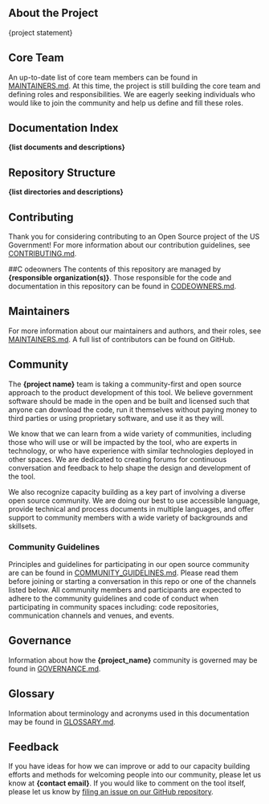 ## About the Project
{project statement}

## Core Team
An up-to-date list of core team members can be found in [MAINTAINERS.md](MAINTAINERS.md). At this time, the project is still building the core team and defining roles and responsibilities. We are eagerly seeking individuals who would like to join the community and help us define and fill these roles.


## Documentation Index 
**{list documents and descriptions}**

## Repository Structure
**{list directories and descriptions}**

## Contributing
Thank you for considering contributing to an Open Source project of the US Government! For more information about our contribution guidelines, see [CONTRIBUTING.md](CONTRIBUTING.md).


##C odeowners
The contents of this repository are managed by **{responsible organization(s)}**. Those responsible for the code and documentation in this repository can be found in [CODEOWNERS.md](CODEOWNERS.md).

## Maintainers
For more information about our maintainers and authors, and their roles, see [MAINTAINERS.md](MAINTAINERS.md).
A full list of contributors can be found on GitHub.

## Community
The **{project name}** team is taking a community-first and open source approach to the product development of this tool. We believe government software should be made in the open and be built and licensed such that anyone can download the code, run it themselves without paying money to third parties or using proprietary software, and use it as they will.

We know that we can learn from a wide variety of communities, including those who will use or will be impacted by the tool, who are experts in technology, or who have experience with similar technologies deployed in other spaces. We are dedicated to creating forums for continuous conversation and feedback to help shape the design and development of the tool.

We also recognize capacity building as a key part of involving a diverse open source community. We are doing our best to use accessible language, provide technical and process documents in multiple languages, and offer support to community members with a wide variety of backgrounds and skillsets. 

### Community Guidelines
Principles and guidelines for participating in our open source community are can be found in [COMMUNITY_GUIDELINES.md](COMMUNITY_GUIDELINES.md). Please read them before joining or starting a conversation in this repo or one of the channels listed below. All community members and participants are expected to adhere to the community guidelines and code of conduct when participating in community spaces including: code repositories, communication channels and venues, and events. 


## Governance
Information about how the **{project_name}** community is governed may be found in [GOVERNANCE.md](GOVERNANCE.md).

## Glossary
Information about terminology and acronyms used in this documentation may be found in [GLOSSARY.md](GLOSSARY.md). 

## Feedback
If you have ideas for how we can improve or add to our capacity building efforts and methods for welcoming people into our community, please let us know at **{contact email}**. If you would like to comment on the tool itself, please let us know by [filing an issue on our GitHub repository](https://github.com/DSACMS/repo-scaffolder/issues/new/choose).
